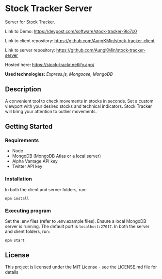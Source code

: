 # Stock Tracker Server

Server for Stock Tracker. 

Link to Demo: https://devpost.com/software/stock-tracker-9lo7c0

Link to client repository: https://github.com/AungKMin/stock-tracker-client

Link to server repository: https://github.com/AungKMin/stock-tracker-server

Hosted here: https://stock-trackr.netlify.app/

**Used technologies:** *Express.js, Mongoose, MongoDB*

## Description

A convenient tool to check movements in stocks in seconds. Set a custom viewport with your desired stocks and technical indicators. Stock Tracker will bring your attention to outlier movements.

## Getting Started

### Requirements

* Node
* MongoDB (MongoDB Atlas or a local server)
* Alpha Vantage API key 
* Twitter API key

### Installation
In both the client and server folders, run:
```
npm install
```

### Executing program
Set the .env files (refer to .env.example files). Ensure a local MongoDB server is running. The default port is `localhost:27017`. In both the server and client folders, run: 
```
npm start
```

## License

This project is licensed under the MIT License - see the LICENSE.md file for details